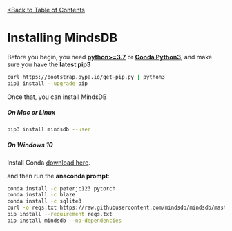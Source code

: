 [<Back to Table of Contents](../README.md)
# Installing MindsDB


Before you begin, you need **[python>=3.7](https://realpython.com/installing-python/)** or **[Conda Python3](https://www.anaconda.com/download/)**, and make sure you have the **latest pip3**
```bash
curl https://bootstrap.pypa.io/get-pip.py | python3
pip3 install --upgrade pip
```

Once that, you can install MindsDB
##### On Mac or Linux 

```bash
pip3 install mindsdb --user
```

##### On Windows 10


Install Conda [download here](https://www.anaconda.com/download/#windows).
 
 and then run the **anaconda prompt**: 

```bash
conda install -c peterjc123 pytorch
conda install -c blaze 
conda install -c sqlite3 
curl -o reqs.txt https://raw.githubusercontent.com/mindsdb/mindsdb/master/requirements-win.txt
pip install --requirement reqs.txt
pip install mindsdb --no-dependencies
```

